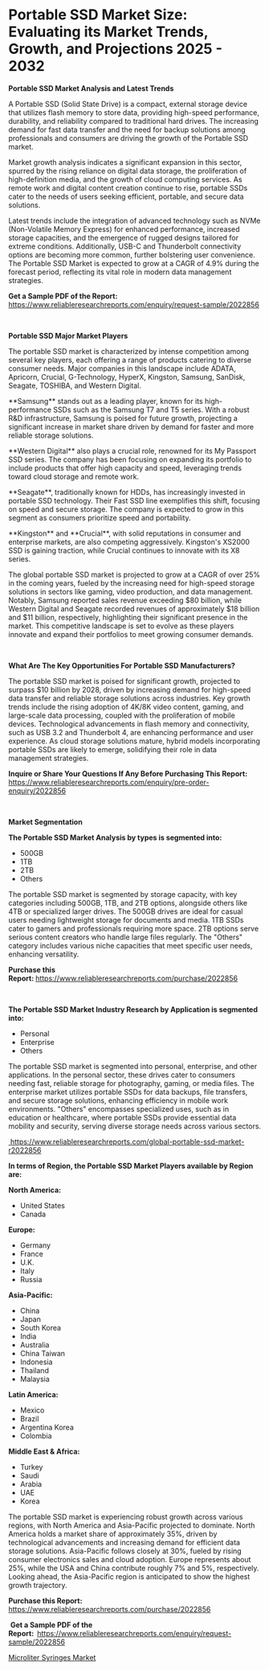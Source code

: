 <p><h1>Portable SSD Market Size: Evaluating its Market Trends, Growth, and Projections 2025 - 2032</h1></p><p><strong>Portable SSD Market Analysis and Latest Trends</strong></p>
<p><p>A Portable SSD (Solid State Drive) is a compact, external storage device that utilizes flash memory to store data, providing high-speed performance, durability, and reliability compared to traditional hard drives. The increasing demand for fast data transfer and the need for backup solutions among professionals and consumers are driving the growth of the Portable SSD market. </p><p>Market growth analysis indicates a significant expansion in this sector, spurred by the rising reliance on digital data storage, the proliferation of high-definition media, and the growth of cloud computing services. As remote work and digital content creation continue to rise, portable SSDs cater to the needs of users seeking efficient, portable, and secure data solutions. </p><p>Latest trends include the integration of advanced technology such as NVMe (Non-Volatile Memory Express) for enhanced performance, increased storage capacities, and the emergence of rugged designs tailored for extreme conditions. Additionally, USB-C and Thunderbolt connectivity options are becoming more common, further bolstering user convenience. The Portable SSD Market is expected to grow at a CAGR of 4.9% during the forecast period, reflecting its vital role in modern data management strategies.</p></p>
<p><strong>Get a Sample PDF of the Report:&nbsp;</strong> <a href="https://www.reliableresearchreports.com/enquiry/request-sample/2022856?utm_campaign=3262&utm_medium=2&utm_source=Github&utm_content=ia&utm_term=29032025&utm_id=portable-ssd">https://www.reliableresearchreports.com/enquiry/request-sample/2022856</a></p>
<p>&nbsp;</p>
<p><strong>Portable SSD Major Market Players</strong></p>
<p><p>The portable SSD market is characterized by intense competition among several key players, each offering a range of products catering to diverse consumer needs. Major companies in this landscape include ADATA, Apricorn, Crucial, G-Technology, HyperX, Kingston, Samsung, SanDisk, Seagate, TOSHIBA, and Western Digital.</p><p>**Samsung** stands out as a leading player, known for its high-performance SSDs such as the Samsung T7 and T5 series. With a robust R&D infrastructure, Samsung is poised for future growth, projecting a significant increase in market share driven by demand for faster and more reliable storage solutions.</p><p>**Western Digital** also plays a crucial role, renowned for its My Passport SSD series. The company has been focusing on expanding its portfolio to include products that offer high capacity and speed, leveraging trends toward cloud storage and remote work. </p><p>**Seagate**, traditionally known for HDDs, has increasingly invested in portable SSD technology. Their Fast SSD line exemplifies this shift, focusing on speed and secure storage. The company is expected to grow in this segment as consumers prioritize speed and portability.</p><p>**Kingston** and **Crucial**, with solid reputations in consumer and enterprise markets, are also competing aggressively. Kingston's XS2000 SSD is gaining traction, while Crucial continues to innovate with its X8 series.</p><p>The global portable SSD market is projected to grow at a CAGR of over 25% in the coming years, fueled by the increasing need for high-speed storage solutions in sectors like gaming, video production, and data management. Notably, Samsung reported sales revenue exceeding $80 billion, while Western Digital and Seagate recorded revenues of approximately $18 billion and $11 billion, respectively, highlighting their significant presence in the market. This competitive landscape is set to evolve as these players innovate and expand their portfolios to meet growing consumer demands.</p></p>
<p>&nbsp;</p>
<p><strong>What Are The Key Opportunities For Portable SSD Manufacturers?</strong></p>
<p><p>The portable SSD market is poised for significant growth, projected to surpass $10 billion by 2028, driven by increasing demand for high-speed data transfer and reliable storage solutions across industries. Key growth trends include the rising adoption of 4K/8K video content, gaming, and large-scale data processing, coupled with the proliferation of mobile devices. Technological advancements in flash memory and connectivity, such as USB 3.2 and Thunderbolt 4, are enhancing performance and user experience. As cloud storage solutions mature, hybrid models incorporating portable SSDs are likely to emerge, solidifying their role in data management strategies.</p></p>
<p><strong>Inquire or Share Your Questions If Any Before Purchasing This Report:</strong> <a href="https://www.reliableresearchreports.com/enquiry/pre-order-enquiry/2022856?utm_campaign=3262&utm_medium=2&utm_source=Github&utm_content=ia&utm_term=29032025&utm_id=portable-ssd">https://www.reliableresearchreports.com/enquiry/pre-order-enquiry/2022856</a></p>
<p>&nbsp;</p>
<p><strong>Market Segmentation</strong></p>
<p><strong>The Portable SSD Market Analysis by types is segmented into:</strong></p>
<p><ul><li>500GB</li><li>1TB</li><li>2TB</li><li>Others</li></ul></p>
<p><p>The portable SSD market is segmented by storage capacity, with key categories including 500GB, 1TB, and 2TB options, alongside others like 4TB or specialized larger drives. The 500GB drives are ideal for casual users needing lightweight storage for documents and media. 1TB SSDs cater to gamers and professionals requiring more space. 2TB options serve serious content creators who handle large files regularly. The "Others" category includes various niche capacities that meet specific user needs, enhancing versatility.</p></p>
<p><strong>Purchase this Report:&nbsp;</strong><a href="https://www.reliableresearchreports.com/purchase/2022856?utm_campaign=3262&utm_medium=2&utm_source=Github&utm_content=ia&utm_term=29032025&utm_id=portable-ssd">https://www.reliableresearchreports.com/purchase/2022856</a></p>
<p>&nbsp;</p>
<p><strong>The Portable SSD Market Industry Research by Application is segmented into:</strong></p>
<p><ul><li>Personal</li><li>Enterprise</li><li>Others</li></ul></p>
<p><p>The portable SSD market is segmented into personal, enterprise, and other applications. In the personal sector, these drives cater to consumers needing fast, reliable storage for photography, gaming, or media files. The enterprise market utilizes portable SSDs for data backups, file transfers, and secure storage solutions, enhancing efficiency in mobile work environments. "Others" encompasses specialized uses, such as in education or healthcare, where portable SSDs provide essential data mobility and security, serving diverse storage needs across various sectors.</p></p>
<p><a href="https://www.reliableresearchreports.com/global-portable-ssd-market-r2022856?utm_campaign=3262&utm_medium=2&utm_source=Github&utm_content=ia&utm_term=29032025&utm_id=portable-ssd">&nbsp;https://www.reliableresearchreports.com/global-portable-ssd-market-r2022856</a></p>
<p><strong>In terms of Region, the Portable SSD Market Players available by Region are:</strong></p>
<p>
    <p> <strong> North America: </strong>
        <ul>
            <li>United States</li>
            <li>Canada</li>
        </ul>
        </p> 
    <p> <strong> Europe: </strong>
        <ul>
            <li>Germany</li>
            <li>France</li>
            <li>U.K.</li>
            <li>Italy</li>
            <li>Russia</li>
        </ul>
        </p> 
    <p> <strong> Asia-Pacific: </strong>
        <ul>
            <li>China</li>
            <li>Japan</li>
            <li>South Korea</li>
            <li>India</li>
            <li>Australia</li>
            <li>China Taiwan</li>
            <li>Indonesia</li>
            <li>Thailand</li>
            <li>Malaysia</li>
        </ul>
        </p> 
    <p> <strong> Latin America: </strong>
        <ul>
            <li>Mexico</li>
            <li>Brazil</li>
            <li>Argentina Korea</li>
            <li>Colombia</li>
        </ul>
        </p> 
    <p> <strong> Middle East & Africa: </strong>
        <ul>
            <li>Turkey</li>
            <li>Saudi</li>
            <li>Arabia</li>
            <li>UAE</li>
            <li>Korea</li>
        </ul>
    </p>
    </p>
<p><p>The portable SSD market is experiencing robust growth across various regions, with North America and Asia-Pacific projected to dominate. North America holds a market share of approximately 35%, driven by technological advancements and increasing demand for efficient data storage solutions. Asia-Pacific follows closely at 30%, fueled by rising consumer electronics sales and cloud adoption. Europe represents about 25%, while the USA and China contribute roughly 7% and 5%, respectively. Looking ahead, the Asia-Pacific region is anticipated to show the highest growth trajectory.</p></p>
<p><strong>Purchase this Report: </strong><a href="https://www.reliableresearchreports.com/purchase/2022856?utm_campaign=3262&utm_medium=2&utm_source=Github&utm_content=ia&utm_term=29032025&utm_id=portable-ssd">https://www.reliableresearchreports.com/purchase/2022856</a></p>
<p>&nbsp;<strong>Get a Sample PDF of the Report:&nbsp;&nbsp;</strong><a href="https://www.reliableresearchreports.com/enquiry/request-sample/2022856?utm_campaign=3262&utm_medium=2&utm_source=Github&utm_content=ia&utm_term=29032025&utm_id=portable-ssd">https://www.reliableresearchreports.com/enquiry/request-sample/2022856</a></p>
<p><strong></strong></p>
<p><p><a href="https://github.com/elvutedipela/Market-Research-Report-List-1/blob/main/microliter-syringes-market.md?utm_campaign=3262&utm_medium=2&utm_source=Github&utm_content=ia&utm_term=29032025&utm_id=portable-ssd">Microliter Syringes Market</a></p></p>